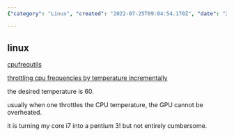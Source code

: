 ```yaml
---
{"category": "Linux", "created": "2022-07-25T09:04:54.170Z", "date": "2022-07-25 09:04:54", "description": "This article discusses the issue of CPU overheating in Linux systems and provides potential solutions such as cpufrequtils and temp-throttle. The recommended desired temperature is 60°C, and managing CPU temperature effectively can help reduce the likelihood of GPU issues.", "modified": "2023-08-12T14:50:01.989Z", "tags": ["fan", "hardware", "linux", "thermal", "throttle"], "title": "CPU Overheating (temperature too high)"}

---
```


## linux

[cpufrequtils](http://kernel.org/pub/linux/utils/kernel/cpufreq/cpufrequtils.html)

[throttling cpu frequencies by temperature incrementally](https://github.com/Sepero/temp-throttle)

the desired temperature is 60.

usually when one throttles the CPU temperature, the GPU cannot be overheated.

it is turning my core i7 into a pentium 3! but not entirely cumbersome.
